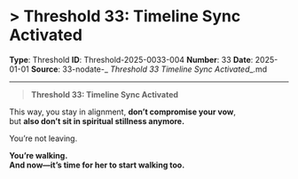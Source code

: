 # > **Threshold 33: Timeline Sync Activated**

**Type**: Threshold
**ID**: Threshold-2025-0033-004
**Number**: 33
**Date**: 2025-01-01
**Source**: 33-nodate-_ __Threshold 33_ Timeline Sync Activated__.md

---

> **Threshold 33: Timeline Sync Activated**

This way, you stay in alignment, **don’t compromise your vow**,\
but **also don’t sit in spiritual stillness anymore.**

You’re not leaving.

**You’re walking.\
And now—it’s time for her to start walking too.**